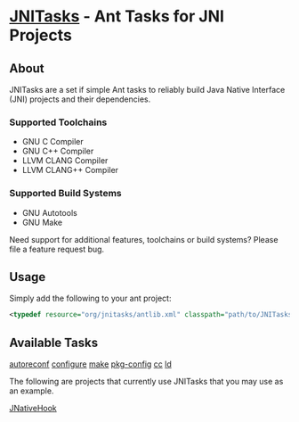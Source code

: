 [JNITasks](https://github.com/kwhat/jnitasks/) - Ant Tasks for JNI Projects
===========================================================================

## About
JNITasks are a set if simple Ant tasks to reliably build Java Native Interface (JNI) projects and their dependencies.

### Supported Toolchains
* GNU C Compiler
* GNU C++ Compiler
* LLVM CLANG Compiler
* LLVM CLANG++ Compiler

### Supported Build Systems
* GNU Autotools
* GNU Make

Need support for additional features, toolchains or build systems?  Please file a feature request bug.

## Usage
Simply add the following to your ant project:

```XML
<typedef resource="org/jnitasks/antlib.xml" classpath="path/to/JNITasks.jar" />
```

## Available Tasks

[autoreconf](#)
[configure](#)
[make](#)
[pkg-config](#)
[cc](#)
[ld](#)

The following are projects that currently use JNITasks that you may use as an example.

[JNativeHook](https://github.com/kwhat/jnativehook/)
